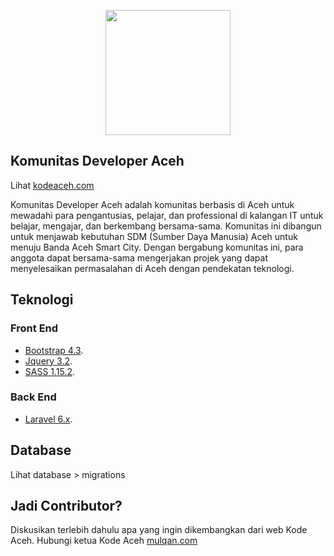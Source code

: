 <p align="center"><img src="https://kodeaceh.com/image/logo.png" width="200"></p>

## Komunitas Developer Aceh
Lihat [kodeaceh.com](https://kodeaceh.com/)

Komunitas Developer Aceh adalah komunitas berbasis di Aceh untuk mewadahi para pengantusias, pelajar, dan professional di kalangan IT untuk belajar, mengajar, dan berkembang bersama-sama. Komunitas ini dibangun untuk menjawab kebutuhan SDM (Sumber Daya Manusia) Aceh untuk menuju Banda Aceh Smart City. Dengan bergabung komunitas ini, para anggota dapat bersama-sama mengerjakan projek yang dapat menyelesaikan permasalahan di Aceh dengan pendekatan teknologi.

## Teknologi
### Front End
- [Bootstrap 4.3](https://getbootstrap.com/docs/4.3/components/forms/).
- [Jquery 3.2](https://jquery.com/).
- [SASS 1.15.2](https://sass-lang.com/).

### Back End
- [Laravel 6.x](https://laravel.com/).

## Database
Lihat database > migrations

## Jadi Contributor?
Diskusikan terlebih dahulu apa yang ingin dikembangkan dari web Kode Aceh.
Hubungi ketua Kode Aceh [mulqan.com](https://mulqan.com/)
